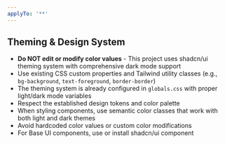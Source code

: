 ```yaml
---
applyTo: '**'
---
```

## Theming & Design System

- **Do NOT edit or modify color values** - This project uses shadcn/ui theming system with comprehensive dark mode support
- Use existing CSS custom properties and Tailwind utility classes (e.g., `bg-background`, `text-foreground`, `border-border`)
- The theming system is already configured in `globals.css` with proper light/dark mode variables
- Respect the established design tokens and color palette
- When styling components, use semantic color classes that work with both light and dark themes
- Avoid hardcoded color values or custom color modifications
- For Base UI components, use or install shadcn/ui component
